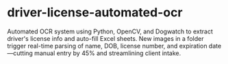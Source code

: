 # driver-license-automated-ocr
Automated OCR system using Python, OpenCV, and Dogwatch to extract driver's license info and auto-fill Excel sheets. New images in a folder trigger real-time parsing of name, DOB, license number, and expiration date—cutting manual entry by 45% and streamlining client intake.
